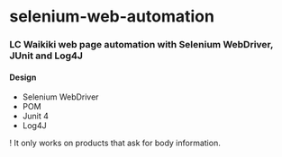 # selenium-web-automation

### LC Waikiki web page automation with Selenium WebDriver, JUnit and Log4J


#### Design

* Selenium WebDriver
* POM
* Junit 4
* Log4J

! It only works on products that ask for body information.

